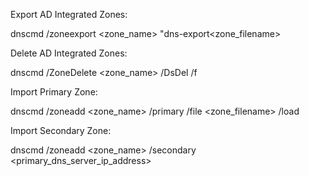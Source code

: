 Export AD Integrated Zones:

 dnscmd <server> /zoneexport <zone_name> "dns-export\<zone_filename>

Delete AD Integrated Zones:

 dnscmd <server> /ZoneDelete <zone_name> /DsDel /f

Import Primary Zone:

 dnscmd <server> /zoneadd <zone_name> /primary /file <zone_filename> /load

Import Secondary Zone:

 dnscmd <server> /zoneadd <zone_name> /secondary <primary_dns_server_ip_address>
